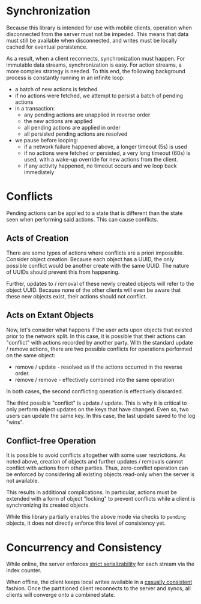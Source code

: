 # Synchronization

Because this library is intended for use with mobile clients, operation when
disconnected from the server must not be impeded. This means that data must
still be available when disconnected, and writes must be locally cached for
eventual persistence.

As a result, when a client reconnects, synchronization must happen. For
immutable data streams, synchronization is easy. For action streams, a more
complex strategy is needed. To this end, the following background process is
constantly running in an infinite loop:

- a batch of new actions is fetched
- if no actions were fetched, we attempt to persist a batch of pending actions
- in a transaction:
  - any pending actions are unapplied in reverse order
  - the new actions are applied
  - all pending actions are applied in order
  - all persisted pending actions are resolved
- we pause before looping:
  - if a network failure happened above, a longer timeout (5s) is used
  - if no actions were fetched or persisted, a very long timeout (60s) is used,
    with a wake-up override for new actions from the client.
  - if any activity happened, no timeout occurs and we loop back immediately

# Conflicts

Pending actions can be applied to a state that is different than the state
seen when performing said actions. This can cause conflicts.

## Acts of Creation
There are some types of actions where conflicts are a priori impossible.
Consider object creation. Because each object has a UUID, the only possible
conflict would be another create with the same UUID. The nature of UUIDs should
prevent this from happening.

Further, updates to / removal of these newly created objects will refer to the
object UUID. Because none of the other clients will even be aware that these new
objects exist, their actions should not conflict.

## Acts on Extant Objects
Now, let's consider what happens if the user acts upon objects that existed
prior to the network split. In this case, it is possible that their actions can
"conflict" with actions recorded by another party. With the standard update /
remove actions, there are two possible conflicts for operations performed on the
same object:

- remove / update - resolved as if the actions occurred in the reverse order.
- remove / remove - effectively combined into the same operation

In both cases, the second conflicting operation is effectively discarded.

The third possible "conflict" is update / update. This is why it is critical to
only perform object updates on the keys that have changed. Even so, two users
can update the same key. In this case, the last update saved to the log "wins".

## Conflict-free Operation

It is possible to avoid conflicts altogether with some user restrictions. As
noted above, creation of objects and further updates / removals cannot conflict
with actions from other parties. Thus, zero-conflict operation can be enforced
by considering all existing objects read-only when the server is not available.

This results in additional complications. In particular, actions must be
extended with a form of object "locking" to prevent conflicts while a client is
synchronizing its created objects.

While this library partially enables the above mode via checks to `pending`
objects, it does not directly enforce this level of consistency yet.

# Concurrency and Consistency

While online, the server enforces [strict serializability] for each stream via
the index counter.

When offline, the client keeps local writes available in a [casually consistent]
fashion. Once the partitioned client reconnects to the server and syncs, all
clients will converge onto a combined state.

[strict serializability]: https://jepsen.io/consistency/models/strict-serializable
[casually consistent]: https://jepsen.io/consistency/models/causal
